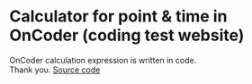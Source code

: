 # Calculator for point & time in OnCoder (coding test website)
OnCoder calculation expression is written in code. </br>
Thank you. [Source code](code)
